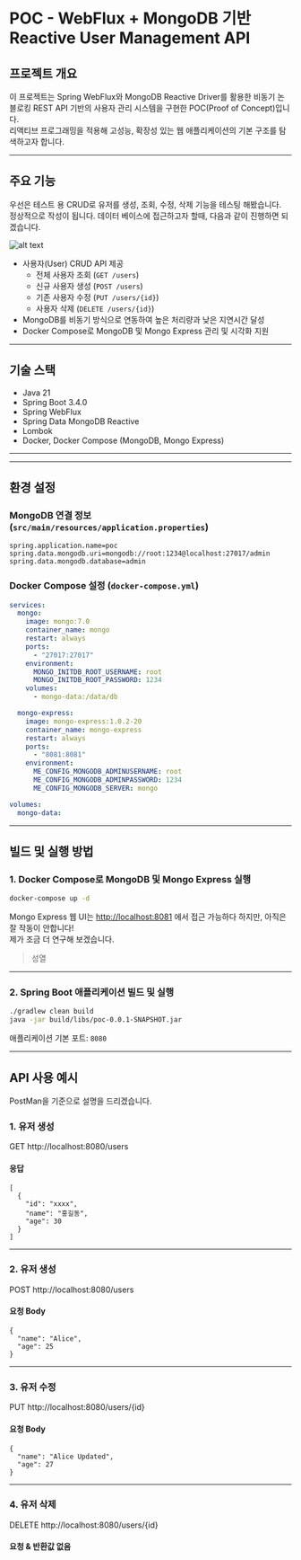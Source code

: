 
# POC - WebFlux + MongoDB 기반 Reactive User Management API

## 프로젝트 개요

이 프로젝트는 Spring WebFlux와 MongoDB Reactive Driver를 활용한 비동기 논블로킹 REST API 기반의 사용자 관리 시스템을 구현한 POC(Proof of Concept)입니다.  
리액티브 프로그래밍을 적용해 고성능, 확장성 있는 웹 애플리케이션의 기본 구조를 탐색하고자 합니다.

---

## 주요 기능
우선은 테스트 용 CRUD로 유저를 생성, 조회, 수정, 삭제 기능을 테스팅 해봤습니다.  
정상적으로 작성이 됩니다.
데이터 베이스에 접근하고자 할때, 다음과 같이 진행하면 되겠습니다.

![alt text](image.png)


- 사용자(User) CRUD API 제공
    - 전체 사용자 조회 (`GET /users`)
    - 신규 사용자 생성 (`POST /users`)
    - 기존 사용자 수정 (`PUT /users/{id}`)
    - 사용자 삭제 (`DELETE /users/{id}`)
- MongoDB를 비동기 방식으로 연동하여 높은 처리량과 낮은 지연시간 달성
- Docker Compose로 MongoDB 및 Mongo Express 관리 및 시각화 지원

---

## 기술 스택

- Java 21
- Spring Boot 3.4.0
- Spring WebFlux
- Spring Data MongoDB Reactive
- Lombok
- Docker, Docker Compose (MongoDB, Mongo Express)

---



---

## 환경 설정

### MongoDB 연결 정보 (`src/main/resources/application.properties`)

```properties
spring.application.name=poc
spring.data.mongodb.uri=mongodb://root:1234@localhost:27017/admin
spring.data.mongodb.database=admin
````

### Docker Compose 설정 (`docker-compose.yml`)

```yaml
services:
  mongo:
    image: mongo:7.0
    container_name: mongo
    restart: always
    ports:
      - "27017:27017"
    environment:
      MONGO_INITDB_ROOT_USERNAME: root
      MONGO_INITDB_ROOT_PASSWORD: 1234
    volumes:
      - mongo-data:/data/db

  mongo-express:
    image: mongo-express:1.0.2-20
    container_name: mongo-express
    restart: always
    ports:
      - "8081:8081"
    environment:
      ME_CONFIG_MONGODB_ADMINUSERNAME: root
      ME_CONFIG_MONGODB_ADMINPASSWORD: 1234
      ME_CONFIG_MONGODB_SERVER: mongo

volumes:
  mongo-data:
```

---

## 빌드 및 실행 방법

### 1. Docker Compose로 MongoDB 및 Mongo Express 실행

```bash
docker-compose up -d
```

Mongo Express 웹 UI는 [http://localhost:8081](http://localhost:8081) 에서 접근 가능하다 하지만,
아직은 잘 작동이 안합니다!  
제가 조금 더 연구해 보겠습니다.
> 성열
 
---

### 2. Spring Boot 애플리케이션 빌드 및 실행

```bash
./gradlew clean build
java -jar build/libs/poc-0.0.1-SNAPSHOT.jar
```

애플리케이션 기본 포트: `8080`

---

## API 사용 예시

PostMan을 기준으로 설명을 드리겠습니다.

### 1. 유저 생성
GET http://localhost:8080/users

#### 응답
```
[
  {
    "id": "xxxx",
    "name": "홍길동",
    "age": 30
  }
]

```

---- 

### 2. 유저 생성
POST http://localhost:8080/users

#### 요청 Body
```
{
  "name": "Alice",
  "age": 25
}

```
-----
### 3. 유저 수정
PUT http://localhost:8080/users/{id}

#### 요청 Body
```
{
  "name": "Alice Updated",
  "age": 27
}

```
------

### 4. 유저 삭제
DELETE http://localhost:8080/users/{id}

#### 요청 & 반환값 없음

